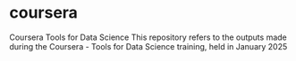 # coursera
Coursera Tools for Data Science
This repository refers to the outputs made during the Coursera - Tools for Data Science training, held in January 2025
